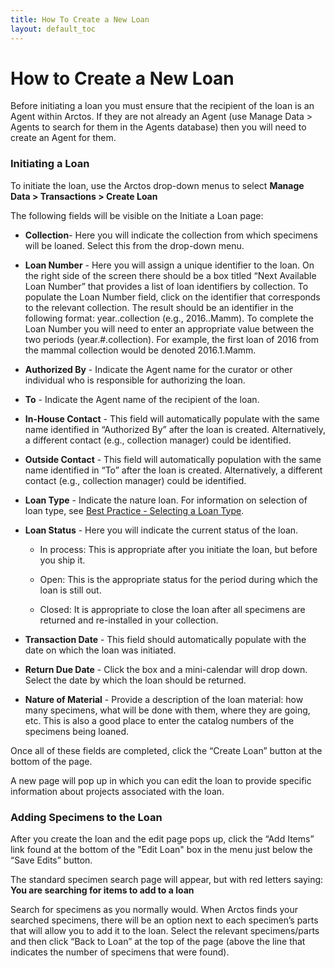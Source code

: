 ```yaml
---
title: How To Create a New Loan
layout: default_toc
---
```

# How to Create a New Loan

Before initiating a loan you must ensure that the recipient of the loan is an Agent within Arctos.  If they are not already an Agent (use Manage Data > Agents to search for them in the Agents database) then you will need to create an Agent for them.

### Initiating a Loan

To initiate the loan, use the Arctos drop-down menus to select **Manage Data > Transactions > Create Loan**

The following fields will be visible on the Initiate a Loan page:

* **Collection**- Here you will indicate the collection from which specimens will be loaned. Select this from the drop-down menu.

* **Loan Number** - Here you will assign a unique identifier to the loan. On the right side of the screen there should be a box titled “Next Available Loan Number” that provides a list of loan identifiers by collection. To populate the Loan Number field, click on the identifier that corresponds to the relevant collection. The result should be an identifier in the following format: year..collection (e.g., 2016..Mamm). To complete the Loan Number you will need to enter an appropriate value between the two periods (year.#.collection).  For example, the first loan of 2016 from the mammal collection would be denoted 2016.1.Mamm.

* **Authorized By** - Indicate the Agent name for the curator or other individual who is responsible for authorizing the loan.

* **To** - Indicate the Agent name of the recipient of the loan.  

* **In-House Contact** - This field will automatically populate with the same name identified in “Authorized By” after the loan is created.  Alternatively, a different contact (e.g., collection manager) could be identified.

* **Outside Contact** - This field will automatically population with the same name identified in “To” after the loan is created. Alternatively, a different contact (e.g., collection manager) could be identified.

* **Loan Type** - Indicate the nature loan. For information on selection of loan type, see [Best Practice - Selecting a Loan Type](https://github.com/ArctosDB/documentation-wiki/blob/gh-pages/_best_practices/Loan_Type.markdown).

* **Loan Status** - Here you will indicate the current status of the loan.  

   - In process: This is appropriate after you initiate the loan, but before you ship it.

   - Open: This is the appropriate status for the period during which the loan is still out.

   - Closed: It is appropriate to close the loan after all specimens are returned and re-installed in your collection.

* **Transaction Date** - This field should automatically populate with the date on which the loan was initiated.

* **Return Due Date** - Click the box and a mini-calendar will drop down. Select the date by which the loan should be returned.

* **Nature of Material** - Provide a description of the loan material: how many specimens, what will be done with them, where they are going, etc. This is also a good place to enter the catalog numbers of the specimens being loaned.

Once all of these fields are completed, click the “Create Loan” button at the bottom of the page.

A new page will pop up in which you can edit the loan to provide specific information about projects associated with the loan.

### Adding Specimens to the Loan

After you create the loan and the edit page pops up, click the “Add Items” link found at the bottom of the "Edit Loan" box in the menu just below the “Save Edits” button.

The standard specimen search page will appear, but with red letters saying:  **You are searching for items to add to a loan**

Search for specimens as you normally would. When Arctos finds your searched specimens, there will be an option next to each specimen’s parts that will allow you to add it to the loan. Select the relevant specimens/parts and then click “Back to Loan” at the top of the page (above the line that indicates the number of specimens that were found).
